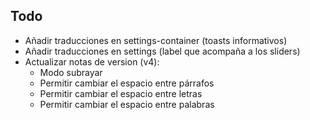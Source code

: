 ## Todo

- Añadir traducciones en settings-container (toasts informativos)
- Añadir traducciones en settings (label que acompaña a los sliders)
- Actualizar notas de version (v4):
    - Modo subrayar
    - Permitir cambiar el espacio entre párrafos
    - Permitir cambiar el espacio entre letras
    - Permitir cambiar el espacio entre palabras
